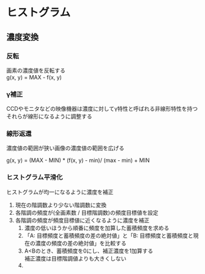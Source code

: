 # ヒストグラム  
## 濃度変換  
### 反転  
画素の濃度値を反転する  
g(x, y) = MAX - f(x, y)  
  
### γ補正  
CCDやモニタなどの映像機器は濃度に対してγ特性と呼ばれる非線形特性を持つ  
それらが線形になるように調整する  
  
### 線形返還  
濃度値の範囲が狭い画像の濃度値の範囲を広げる  
  
g(x, y) = (MAX - MIN) * (f(x, y) - min)/ (max - min) + MIN  
  
### ヒストグラム平滑化  
ヒストグラムが均一になるように濃度を補正  
1. 現在の階調数より少ない階調数に変換  
2. 各階調の頻度が(全画素数 / 目標階調数)の頻度目標値を設定  
3. 各階調の頻度が頻度目標値に近くなるように濃度を補正  
	1. 濃度の低いほうから順番に頻度を加算した蓄積頻度を求める  
	2. 「A: 目標頻度と蓄積頻度の差の絶対値」と「B: 目標頻度と蓄積頻度と現在の濃度の頻度の差の絶対値」を比較する  
	3. A<Bのとき、蓄積頻度を0にし、補正濃度を1加算する  
	補正濃度は目標階調値よりも大きくしない  
	4.   
